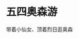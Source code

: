 # 五四奥森游

带着小仙女、顶着烈日逛奥森

<ImgView title="奥林匹克森林公园" url="https://1.z.wiki/images/20220503/9f51acd318bd409dba1c537c98021315.png" />

<ImgWithTitle :img="{url: 'https://z.wiki/images/20220503/9ffada90d54b4599adc2f38aad135056.png', title: '北京奥林匹克塔', desc: '北京奥林匹克塔', bgColor: 'rgb(255 255 255 / 34%)' }" />

<ImgView title="奥林匹克森林公园" url="https://3.z.wiki/images/20220503/6cb4d997f2c14ec19c59b9d77d57ee54.png" />

<ImgView title="奥林匹克森林公园" url="https://2.z.wiki/images/20220503/c6923aff13ca418d814ba27a7ddc6c6c.png" />

<ImgView title="奥林匹克森林公园" url="https://3.z.wiki/images/20220503/be029d0874e64de99d5ec80b5f7229a2.png" />

<ImgView title="奥林匹克森林公园" url="https://4.z.wiki/images/20220503/7fff13d4b6fb46529af93a34e9dfabd0.png" />

<ImgView title="奥林匹克森林公园" url="https://4.z.wiki/images/20220503/98b11fac910c46b297c8b7918493b788.png" />

<ImgWithTitle :img="{url: 'https://4.z.wiki/images/20220503/6dfcdb71f0734c0d971eb163b666c9b3.png', title: '采花大盗', desc: '现代版采花大盗😏😏', bgColor: 'rgb(255 255 255 / 34%)'}" />

